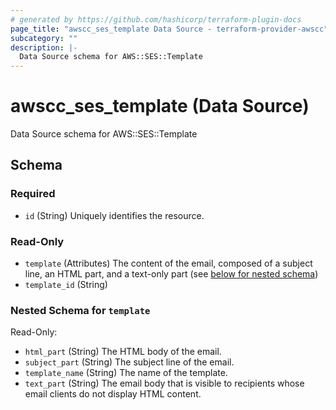 ```yaml
---
# generated by https://github.com/hashicorp/terraform-plugin-docs
page_title: "awscc_ses_template Data Source - terraform-provider-awscc"
subcategory: ""
description: |-
  Data Source schema for AWS::SES::Template
---
```


# awscc_ses_template (Data Source)

Data Source schema for AWS::SES::Template



<!-- schema generated by tfplugindocs -->
## Schema

### Required

- `id` (String) Uniquely identifies the resource.

### Read-Only

- `template` (Attributes) The content of the email, composed of a subject line, an HTML part, and a text-only part (see [below for nested schema](#nestedatt--template))
- `template_id` (String)

<a id="nestedatt--template"></a>
### Nested Schema for `template`

Read-Only:

- `html_part` (String) The HTML body of the email.
- `subject_part` (String) The subject line of the email.
- `template_name` (String) The name of the template.
- `text_part` (String) The email body that is visible to recipients whose email clients do not display HTML content.
